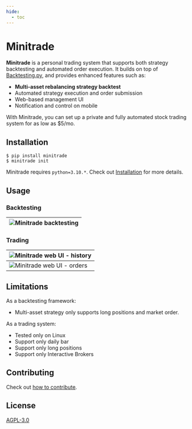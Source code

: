 ```yaml
---
hide:
  - toc
---
```


# Minitrade

**Minitrade** is a personal trading system that supports both strategy backtesting and automated order execution. It builds on top of [Backtesting.py](https://github.com/kernc/backtesting.py), and provides enhanced features such as:

- **Multi-asset rebalancing strategy backtest**
- Automated strategy execution and order submission
- Web-based management UI
- Notification and control on mobile

With Minitrade, you can set up a private and fully automated stock trading system for as low as $5/mo.

## Installation

    $ pip install minitrade
    $ minitrade init

Minitrade requires `python=3.10.*`. Check out [Installation](install.md) for more details.

## Usage

### Backtesting

| ![Minitrade backtesting](https://imgur.com/YkLPeTv) |
| --------------------------------------------------- |

### Trading

| ![Minitrade web UI - history](<https://imgur.com/ittnlk7>) |
| ---------------------------------------------------------- |
| ![Minitrade web UI - orders](<https://imgur.com/2DAZ2W1>)  |

## Limitations

As a backtesting framework:

- Multi-asset strategy only supports long positions and market order. 

As a trading system:

- Tested only on Linux
- Support only daily bar
- Support only long positions
- Support only Interactive Brokers

## Contributing

Check out [how to contribute](contributing.md).

## License

[AGPL-3.0](https://www.gnu.org/licenses/agpl-3.0.en.html)

